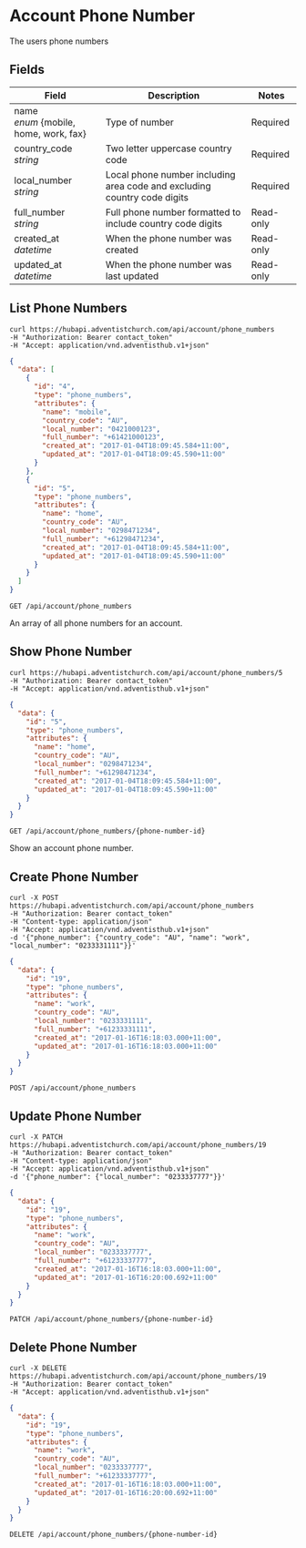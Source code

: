 # Account Phone Number

The users phone numbers

## Fields

Field | Description | Notes
----- | ----------- | -----
name<br> *enum* {mobile, home, work, fax} | Type of number | Required
country_code<br> *string* | Two letter uppercase country code | Required
local_number<br> *string* | Local phone number including area code and excluding country code digits | Required
full_number<br> *string* | Full phone number formatted to include country code digits | Read-only
created_at<br> *datetime* | When the phone number was created | Read-only
updated_at<br> *datetime* | When the phone number was last updated | Read-only

## List Phone Numbers
```shell
curl https://hubapi.adventistchurch.com/api/account/phone_numbers
-H "Authorization: Bearer contact_token"
-H "Accept: application/vnd.adventisthub.v1+json"
```
```json
{
  "data": [
    {
      "id": "4",
      "type": "phone_numbers",
      "attributes": {
        "name": "mobile",
        "country_code": "AU",
        "local_number": "0421000123",
        "full_number": "+61421000123",
        "created_at": "2017-01-04T18:09:45.584+11:00",
        "updated_at": "2017-01-04T18:09:45.590+11:00"
      }
    },
    {
      "id": "5",
      "type": "phone_numbers",
      "attributes": {
        "name": "home",
        "country_code": "AU",
        "local_number": "0298471234",
        "full_number": "+61298471234",
        "created_at": "2017-01-04T18:09:45.584+11:00",
        "updated_at": "2017-01-04T18:09:45.590+11:00"
      }
    }
  ]
}
```

`GET /api/account/phone_numbers`

An array of all phone numbers for an account.

## Show Phone Number
```shell
curl https://hubapi.adventistchurch.com/api/account/phone_numbers/5
-H "Authorization: Bearer contact_token"
-H "Accept: application/vnd.adventisthub.v1+json"
```
```json
{
  "data": {
    "id": "5",
    "type": "phone_numbers",
    "attributes": {
      "name": "home",
      "country_code": "AU",
      "local_number": "0298471234",
      "full_number": "+61298471234",
      "created_at": "2017-01-04T18:09:45.584+11:00",
      "updated_at": "2017-01-04T18:09:45.590+11:00"
    }
  }
}
```

`GET /api/account/phone_numbers/{phone-number-id}`

Show an account phone number.

## Create Phone Number

```shell
curl -X POST https://hubapi.adventistchurch.com/api/account/phone_numbers
-H "Authorization: Bearer contact_token"
-H "Content-type: application/json"
-H "Accept: application/vnd.adventisthub.v1+json"
-d '{"phone_number": {"country_code": "AU", "name": "work", "local_number": "0233331111"}}'
```
```json
{
  "data": {
    "id": "19",
    "type": "phone_numbers",
    "attributes": {
      "name": "work",
      "country_code": "AU",
      "local_number": "0233331111",
      "full_number": "+61233331111",
      "created_at": "2017-01-16T16:18:03.000+11:00",
      "updated_at": "2017-01-16T16:18:03.000+11:00"
    }
  }
}
```

`POST /api/account/phone_numbers`

## Update Phone Number

```shell
curl -X PATCH https://hubapi.adventistchurch.com/api/account/phone_numbers/19
-H "Authorization: Bearer contact_token"
-H "Content-type: application/json"
-H "Accept: application/vnd.adventisthub.v1+json"
-d '{"phone_number": {"local_number": "0233337777"}}'
```
```json
{
  "data": {
    "id": "19",
    "type": "phone_numbers",
    "attributes": {
      "name": "work",
      "country_code": "AU",
      "local_number": "0233337777",
      "full_number": "+61233337777",
      "created_at": "2017-01-16T16:18:03.000+11:00",
      "updated_at": "2017-01-16T16:20:00.692+11:00"
    }
  }
}
```

`PATCH /api/account/phone_numbers/{phone-number-id}`

## Delete Phone Number

```shell
curl -X DELETE https://hubapi.adventistchurch.com/api/account/phone_numbers/19
-H "Authorization: Bearer contact_token"
-H "Accept: application/vnd.adventisthub.v1+json"
```
```json
{
  "data": {
    "id": "19",
    "type": "phone_numbers",
    "attributes": {
      "name": "work",
      "country_code": "AU",
      "local_number": "0233337777",
      "full_number": "+61233337777",
      "created_at": "2017-01-16T16:18:03.000+11:00",
      "updated_at": "2017-01-16T16:20:00.692+11:00"
    }
  }
}
```

`DELETE /api/account/phone_numbers/{phone-number-id}`